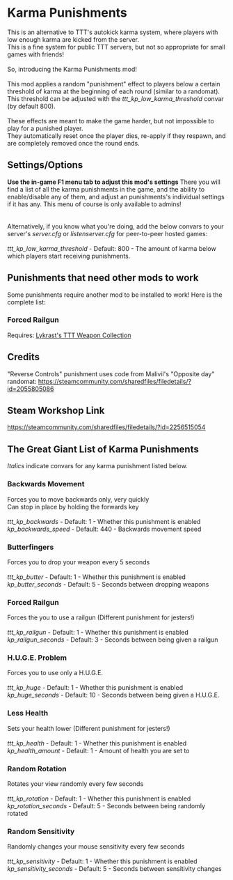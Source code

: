 # Karma Punishments

This is an alternative to TTT's autokick karma system, where players with low enough karma are kicked from the server.\
This is a fine system for public TTT servers, but not so appropriate for small games with friends!\
\
So, introducing the Karma Punishments mod!\
\
This mod applies a random "punishment" effect to players below a certain threshold of karma at the beginning of each round (similar to a randomat).\
This threshold can be adjusted with the *ttt_kp_low_karma_threshold* convar (by default 800).\
\
These effects are meant to make the game harder, but not impossible to play for a punished player.\
They automatically reset once the player dies, re-apply if they respawn, and are completely removed once the round ends.

## Settings/Options

**Use the in-game F1 menu tab to adjust this mod's settings**
There you will find a list of all the karma punishments in the game, and the ability to enable/disable any of them, and adjust an punishments's individual settings if it has any. This menu of course is only available to admins!\
\
\
Alternatively, if you know what you're doing, add the below convars to your server's *server.cfg* or *listenserver.cfg* for peer-to-peer hosted games:\
\
*ttt_kp_low_karma_threshold* - Default: 800 - The amount of karma below which players start receiving punishments.

## Punishments that need other mods to work

Some punishments require another mod to be installed to work! Here is the complete list:

### Forced Railgun

Requires: [Lykrast's TTT Weapon Collection](https://steamcommunity.com/sharedfiles/filedetails/?id=337994500)

## Credits

"Reverse Controls" punishment uses code from Malivil's "Opposite day" randomat: <https://steamcommunity.com/sharedfiles/filedetails/?id=2055805086>

## Steam Workshop Link

<https://steamcommunity.com/sharedfiles/filedetails/?id=2256515054>

## The Great Giant List of Karma Punishments

*Italics* indicate convars for any karma punishment listed below.

### Backwards Movement

Forces you to move backwards only, very quickly\
Can stop in place by holding the forwards key\
\
*ttt_kp_backwards* - Default: 1 - Whether this punishment is enabled
\
*kp_backwards_speed* - Default: 440 - Backwards movement speed

### Butterfingers

Forces you to drop your weapon every 5 seconds\
\
*ttt_kp_butter* - Default: 1 - Whether this punishment is enabled
\
*kp_butter_seconds* - Default: 5 - Seconds between dropping weapons

### Forced Railgun

Forces the you to use a railgun (Different punishment for jesters!)\
\
*ttt_kp_railgun* - Default: 1 - Whether this punishment is enabled
\
*kp_railgun_seconds* - Default: 3 - Seconds between being given a railgun

### H.U.G.E. Problem

Forces you to use only a H.U.G.E.\
\
*ttt_kp_huge* - Default: 1 - Whether this punishment is enabled
\
*kp_huge_seconds* - Default: 10 - Seconds between being given a H.U.G.E.

### Less Health

Sets your health lower (Different punishment for jesters!)\
\
*ttt_kp_health* - Default: 1 - Whether this punishment is enabled
\
*kp_health_amount* - Default: 1 - Amount of health you are set to

### Random Rotation

Rotates your view randomly every few seconds\
\
*ttt_kp_rotation* - Default: 1 - Whether this punishment is enabled
\
*kp_rotation_seconds* - Default: 5 - Seconds between being randomly rotated

### Random Sensitivity

Randomly changes your mouse sensitivity every few seconds\
\
*ttt_kp_sensitivity* - Default: 1 - Whether this punishment is enabled
\
*kp_sensitivity_seconds* - Default: 5 - Seconds between sensitivity changes
